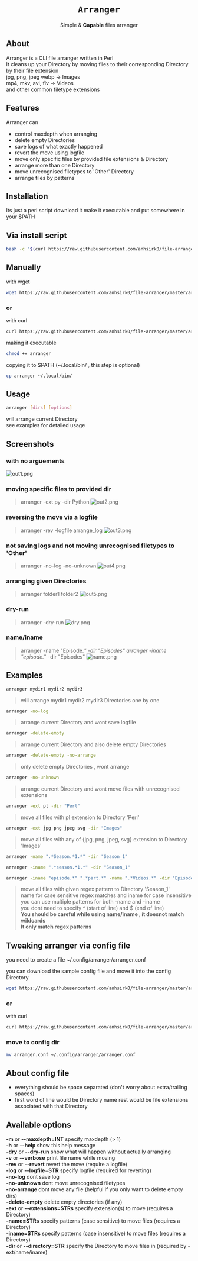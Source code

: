 <h1 align="center"><code>Arranger</code></h1>
<p align="center">Simple & <strong>Capable</strong> files arranger</p>

## About
Arranger is a CLI file arranger written in Perl   
It cleans up your Directory by moving files to their corresponding Directory by their file extension  
jpg, png, jpeg webp -> Images  
mp4, mkv, avi, flv -> Videos  
and other common filetype extensions  

## Features
Arranger can
 - control maxdepth when arranging
 - delete empty Directories
 - save logs of what exactly happened
 - revert the move using logfile
 - move only specific files by provided file extensions & Directory
 - arrange more than one Directory
 - move unrecognised filetypes to 'Other' Directory
 - arrange files by patterns

## Installation
Its just a perl script
download it make it executable and put somewhere in your $PATH

## Via install script
```bash
bash -c "$(curl https://raw.githubusercontent.com/anhsirk0/file-arranger/master/install.sh)"
```
## Manually

with wget
``` bash
wget https://raw.githubusercontent.com/anhsirk0/file-arranger/master/arranger.pl -O arranger
```
### or
with curl
``` bash
curl https://raw.githubusercontent.com/anhsirk0/file-arranger/master/arranger.pl --output arranger
```
making it executable
```bash
chmod +x arranger
```
copying it to $PATH (~/.local/bin/ , this step is optional)
```bash
cp arranger ~/.local/bin/
```

## Usage

```bash
arranger [dirs] [options]
```
will arrange current Directory  
see examples for detailed usage

## Screenshots
### with no arguements
![out1.png](https://github.com/anhsirk0/file-arranger/blob/master/screenshots/out1.png)

### moving specific files to provided dir
> arranger -ext py -dir Python
![out2.png](https://github.com/anhsirk0/file-arranger/blob/master/screenshots/out2.png)

### reversing the move via a logfile
> arranger -rev -logfile arrange_log
![out3.png](https://github.com/anhsirk0/file-arranger/blob/master/screenshots/out3.png)

### not saving logs and not moving unrecognised filetypes to 'Other'
> arranger -no-log -no-unknown
![out4.png](https://github.com/anhsirk0/file-arranger/blob/master/screenshots/out4.png)

### arranging given Directories
> arranger folder1 folder2
![out5.png](https://github.com/anhsirk0/file-arranger/blob/master/screenshots/out5.png)

### dry-run
> arranger -dry-run
![dry.png](https://github.com/anhsirk0/file-arranger/blob/master/screenshots/dry.png)

### name/iname
> arranger -name "Episode.*" -dir "Episodes"
> arranger -iname "episode.*" -dir "Episodes"
![name.png](https://github.com/anhsirk0/file-arranger/blob/master/screenshots/name.png)

## Examples
```bash
arranger mydir1 mydir2 mydir3
```
>will arrange mydir1 mydir2 mydir3 Directories one by one


```bash
arranger -no-log
```
>arrange current Directory and wont save logfile


```bash
arranger -delete-empty 
```
>arrange current Directory and also delete empty Directories 


```bash
arranger -delete-empty -no-arrange
```
>only delete empty Directories , wont arrange


```bash
arranger -no-unknown 
```
>arrange current Directory and wont move files with unrecognised extensions


```bash
arranger -ext pl -dir "Perl" 
```
>move all files with pl extension to Directory 'Perl'


```bash
arranger -ext jpg png jpeg svg -dir "Images" 
```
>move all files with any of {jpg, png, jpeg, svg} extension to Directory 'Images'


```bash
arranger -name ".*Season.*1.*" -dir "Season_1" 
```
```bash
arranger -iname ".*season.*1.*" -dir "Season_1" 
```
```bash
arranger -iname "episode.*" ".*part.*" -name ".*Videos.*" -dir "Episodes_Parts_and_Videos" 
```
>move all files with given regex pattern  to Directory 'Season_1'  
>name for case sensitive regex matches and iname for case insensitive  
>you can use multiple patterns for both -name and -iname   
>you dont need to specify ^ (start of line) and $ (end of line)  
**You should be careful while using name/iname , it doesnot match wildcards**  
**It only match regex patterns**

## Tweaking arranger via config file
you need to create a file ~/.config/arranger/arranger.conf

you can download the sample config file and move it into the config Directory

```bash
wget https://raw.githubusercontent.com/anhsirk0/file-arranger/master/arranger.conf
```
### or
with curl
``` bash
curl https://raw.githubusercontent.com/anhsirk0/file-arranger/master/arranger.conf --output arranger.conf
```

### move to config dir
```bash
mv arranger.conf ~/.config/arranger/arranger.conf
```

## About config file
 - everything should be space separated (don't worry about extra/trailing spaces)
 - first word of line would be Directory name rest would be file extensions associated with that Directory

## Available options
**-m** or **--maxdepth=INT**   specify maxdepth (> 1)  
**-h** or **--help**    show this help message  
**-dry** or **--dry-run**    show what will happen without actually arranging  
**-v** or **--verbose**    print file name while moving  
**-rev** or **--revert**    revert the move (require a logfile)  
**-log** or **--logfile=STR**    specify logfile (required for reverting)  
**-no-log**    dont save log  
**-no-unknown**    dont move unrecognised filetypes  
**-no-arrange**    dont move any file (helpful if you only want to delete empty dirs)  
**-delete-empty**    delete empty directories (if any)  
**-ext** or **--extensions=STRs** specify extension(s) to move (requires a Directory)  
**-name=STRs** specify patterns (case sensitive) to move files (requires a Directory)  
**-iname=STRs** specify patterns (case insensitive) to move files (requires a Directory)  
**-dir** or **--directory=STR** specify the Directory to move files in (required by -ext/name/iname)  

